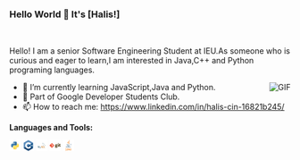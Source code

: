 ### Hello World 👋 It's [Halis!]


<br />


Hello! I am a senior Software Engineering Student at IEU.As someone who is curious and eager to learn,I am interested in Java,C++ and Python programing languages.


<img align="right" alt="GIF" src="https://media.giphy.com/media/USV0ym3bVWQJJmNu3N/giphy.gif" />



- 🌱 I’m currently learning JavaScript,Java and Python.
- 👯 Part of Google Developer Students Club.
- 📫 How to reach me: https://www.linkedin.com/in/halis-cin-16821b245/





**Languages and Tools:**


<code><img height="20" src="https://raw.githubusercontent.com/github/explore/80688e429a7d4ef2fca1e82350fe8e3517d3494d/topics/python/python.png"></code>
<code><img height="20" src="https://raw.githubusercontent.com/github/explore/80688e429a7d4ef2fca1e82350fe8e3517d3494d/topics/cpp/cpp.png"></code>
<code><img height="20" src="https://raw.githubusercontent.com/github/explore/80688e429a7d4ef2fca1e82350fe8e3517d3494d/topics/mysql/mysql.png"></code>
<code><img height="20" src="https://raw.githubusercontent.com/github/explore/80688e429a7d4ef2fca1e82350fe8e3517d3494d/topics/git/git.png"></code>
<code><img height="20" src="https://raw.githubusercontent.com/github/explore/80688e429a7d4ef2fca1e82350fe8e3517d3494d/topics/java/java.png"></code>


